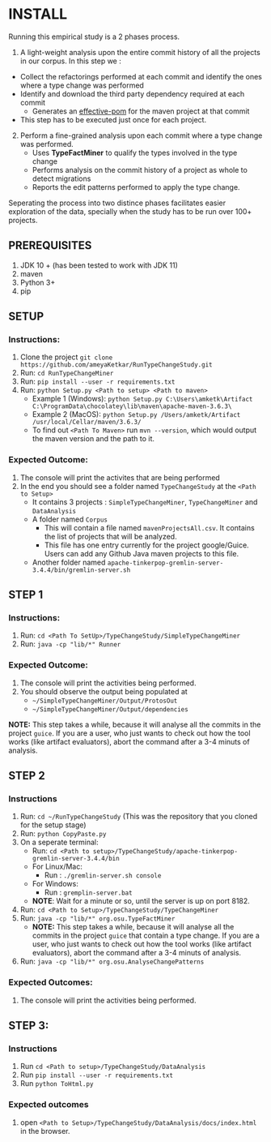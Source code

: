 # INSTALL

Running this empirical study is a 2 phases process. 

1. A light-weight analysis upon the entire commit history of all the projects in our corpus. 
In this step we :
  * Collect the refactorings performed at each commit and identify the ones where a type change was performed
  * Identify and download the third party dependency required at each commit 
	* Generates an [effective-pom](https://maven.apache.org/plugins/maven-help-plugin/effective-pom-mojo.html) for the maven project at that commit
 * This step has to be executed just once for each project.
 
2. Perform a fine-grained analysis upon each commit where a type change was performed.
   * Uses **TypeFactMiner** to qualify the types involved in the type change
   * Performs analysis on the commit history of a project as whole to detect migrations 
   * Reports the edit patterns performed to apply the type change.

Seperating the process into two distince phases facilitates easier exploration of the data, specially when the study has to be run over 100+ projects.


## PREREQUISITES
1. JDK 10 + (has been tested to work with JDK 11)
2. maven
3. Python 3+
4. pip 



## SETUP

### Instructions:
1. Clone the project `git clone https://github.com/ameyaKetkar/RunTypeChangeStudy.git`
2. Run: `cd RunTypeChangeMiner`
3. Run: `pip install --user -r requirements.txt`
4. Run: `python Setup.py <Path to setup> <Path to maven>` 
   - Example 1 (Windows): `python Setup.py C:\Users\amketk\Artifact  C:\ProgramData\chocolatey\lib\maven\apache-maven-3.6.3\`
   - Example 2 (MacOS): `python Setup.py /Users/amketk/Artifact /usr/local/Cellar/maven/3.6.3/`
   - To find out `<Path To Maven>` run `mvn --version`, which would output the maven version and the path to it. 
		 
### Expected Outcome: 
1. The console will print the activites that are being performed
2. In the end you should see a folder named `TypeChangeStudy` at the `<Path to Setup>`
   - It contains 3 projects : `SimpleTypeChangeMiner`, `TypeChangeMiner` and `DataAnalysis`
   - A folder named `Corpus`
	 - This will contain a file named `mavenProjectsAll.csv`. It contains the list of projects that will be analyzed.
	 - This file has one entry currently for the project google/Guice. Users can add any Github Java maven projects to this file.
   - Another folder named  `apache-tinkerpop-gremlin-server-3.4.4/bin/gremlin-server.sh`


## STEP 1

### Instructions:
1. Run: `cd <Path To SetUp>/TypeChangeStudy/SimpleTypeChangeMiner`
2. Run: `java -cp "lib/*" Runner`
### Expected Outcome: 
1. The console will print the activities being performed.
2. You should observe the output being populated at 
   - `~/SimpleTypeChangeMiner/Output/ProtosOut`
   - `~/SimpleTypeChangeMiner/Output/dependencies`

**NOTE:** This step takes a while, because it will analyse all the commits in the project `guice`.
   If you are a user, who just wants to check out how the tool works (like artifact evaluators), abort the command after a 3-4 minuts of analysis.


## STEP 2
### Instructions
1. Run: `cd ~/RunTypeChangeStudy`  (This was the repository that you cloned for the setup stage)
2. Run: `python CopyPaste.py`
3. On a seperate terminal: 
   - Run: `cd <Path to setup>/TypeChangeStudy/apache-tinkerpop-gremlin-server-3.4.4/bin`
   - For Linux/Mac:
	 - Run : `./gremlin-server.sh console`
   - For Windows:
	 - Run : `gremplin-server.bat`
   - **NOTE**: Wait for a minute or so, until the server is up on port 8182.  		
3. Run: `cd <Path to Setup>/TypeChangeStudy/TypeChangeMiner`
4. Run: `java -cp "lib/*" org.osu.TypeFactMiner`
    - **NOTE:** This step takes a while, because it will analyse all the commits in the project `guice` that contain a type change.
   If you are a user, who just wants to check out how the tool works (like artifact evaluators), abort the command after a 3-4 minuts of analysis.
5. Run: `java -cp "lib/*" org.osu.AnalyseChangePatterns`
### Expected Outcomes:
1. The console will print the activities being performed.
  


## STEP 3:
### Instructions
1. Run `cd <Path to setup>/TypeChangeStudy/DataAnalysis`
2. Run `pip install --user -r requirements.txt`
3. Run `python ToHtml.py`
### Expected outcomes
1. open `<Path to Setup>/TypeChangeStudy/DataAnalysis/docs/index.html` in the browser.
